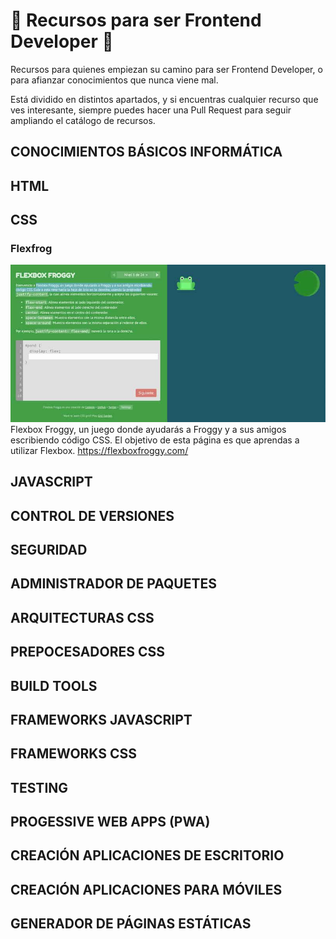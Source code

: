 # 🚀 Recursos para ser Frontend Developer 🚀

Recursos para quienes empiezan su camino para ser Frontend Developer, o para afianzar conocimientos que nunca viene mal.

Está dividido en distintos apartados, y si encuentras cualquier recurso que ves interesante, siempre puedes hacer una Pull Request para seguir ampliando el catálogo de recursos.

## CONOCIMIENTOS BÁSICOS INFORMÁTICA

## HTML

## CSS

### Flexfrog

![Flexflog Flexbox](screenshots/flexfrog.jpg "Flexfrog Flexbox")
Flexbox Froggy, un juego donde ayudarás a Froggy y a sus amigos escribiendo código CSS. El objetivo de esta página es que aprendas a utilizar Flexbox.
https://flexboxfroggy.com/

## JAVASCRIPT

## CONTROL DE VERSIONES

## SEGURIDAD

## ADMINISTRADOR DE PAQUETES

## ARQUITECTURAS CSS

## PREPOCESADORES CSS

## BUILD TOOLS

## FRAMEWORKS JAVASCRIPT

## FRAMEWORKS CSS

## TESTING

## PROGESSIVE WEB APPS (PWA)

## CREACIÓN APLICACIONES DE ESCRITORIO

## CREACIÓN APLICACIONES PARA MÓVILES

## GENERADOR DE PÁGINAS ESTÁTICAS
